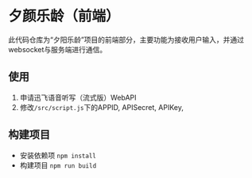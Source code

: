 # 夕颜乐龄（前端）

此代码仓库为“夕阳乐龄”项目的前端部分，主要功能为接收用户输入，并通过websocket与服务端进行通信。

## 使用

1. 申请迅飞语音听写（流式版）WebAPI
2. 修改`/src/script.js`下的APPID, APISecret, APIKey,

## 构建项目

- 安装依赖项
`npm install`
- 构建项目
`npm run build`
